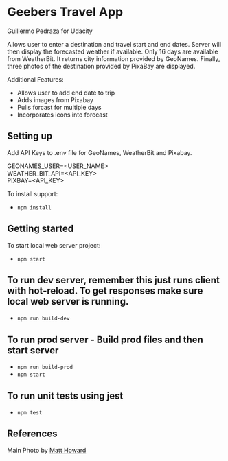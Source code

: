# Geebers Travel App
Guillermo Pedraza for Udacity

Allows user to enter a destination and travel start and end dates. Server will then display the forecasted weather if available. Only 16 days are available from WeatherBit.  It returns city information provided by GeoNames. Finally, three photos of the destination provided by PixaBay are displayed. 

Additional Features:
   * Allows user to add end date to trip
   * Adds images from Pixabay
   * Pulls forcast for multiple days
   * Incorporates icons into forecast

## Setting up
Add API Keys to .env file for GeoNames, WeatherBit and Pixabay.

GEONAMES_USER=<USER_NAME>  
WEATHER_BIT_API=<API_KEY>  
PIXBAY=<API_KEY>  

To install support:
- `npm install`

## Getting started

To start local web server project:
- `npm start`

## To run dev server, remember this just runs client with hot-reload. To get responses make sure local web server is running.

- `npm run build-dev`

## To run prod server - Build prod files and then start server

- `npm run build-prod`
- `npm start`


## To run unit tests using jest

- `npm test`

## References
Main Photo by  [Matt Howard](https://unsplash.com/@thematthoward?utm_source=unsplash&amp;utm_medium=referral&amp;utm_content=creditCopyText)